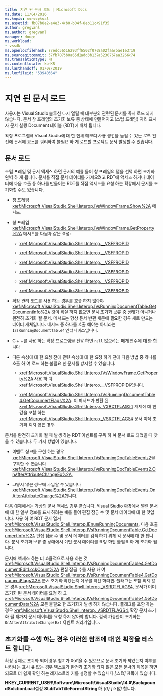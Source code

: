 ```yaml
---
title: 지연 된 문서 로드 | Microsoft Docs
ms.date: 11/04/2016
ms.topic: conceptual
ms.assetid: fb07b8e2-a4e3-4cb0-b04f-8eb11c491f35
author: gregvanl
ms.author: gregvanl
manager: douge
ms.workload:
- vssdk
ms.openlocfilehash: 27edc56516293ff6502f0708a02faa7bae1e3719
ms.sourcegitcommit: 37fb7075b0a65d2add3b137a5230767aa3266c74
ms.translationtype: MT
ms.contentlocale: ko-KR
ms.lasthandoff: 01/02/2019
ms.locfileid: "53940364"
---
```

# <a name="delayed-document-loading"></a>지연 된 문서 로드
사용자는 Visual Studio 솔루션 다시 열릴 때 대부분의 관련된 문서를 즉시 로드 되지 않습니다. 문서 창 프레임의 초기화 보류 중 상태에 만들어지고 (스텁 프레임) 자리 표시자 문서 실행 Document 테이블 (RDT)에 배치 됩니다.  
  
확장 프로그램에 Visual Studio에 대 한 전체 메모리 사용 공간을 늘릴 수 있는 로드 된 전에 문서에 요소를 쿼리하여 불필요 하 게 로드할 프로젝트 문서 발생할 수 있습니다.  
  
## <a name="document-loading"></a>문서 로드  
스텁 프레임 및 문서 액세스 하면 문서의 예를 들어 창 프레임의 탭을 선택 하면 초기화 완벽 하 게 됩니다. 문서를 직접 문서 데이터를 가져오려고 RDT에 액세스 하거나 데이터에 다음 호출 중 하나를 만들어는 RDT를 직접 액세스를 요청 하는 확장에서 문서를 초기화할 수도 있습니다.  
  
- 창 프레임 <xref:Microsoft.VisualStudio.Shell.Interop.IVsWindowFrame.Show%2A> 메서드.  
  
- 창 프레임 <xref:Microsoft.VisualStudio.Shell.Interop.IVsWindowFrame.GetProperty%2A> 메서드를 다음과 같은 속성:  
  
   - <xref:Microsoft.VisualStudio.Shell.Interop.__VSFPROPID>  
  
   - <xref:Microsoft.VisualStudio.Shell.Interop.__VSFPROPID>  
  
   - <xref:Microsoft.VisualStudio.Shell.Interop.__VSFPROPID>  
  
   - <xref:Microsoft.VisualStudio.Shell.Interop.__VSFPROPID>  
  
   - <xref:Microsoft.VisualStudio.Shell.Interop.__VSFPROPID>  
  
   - <xref:Microsoft.VisualStudio.Shell.Interop.__VSFPROPID>  
  
- 확장 관리 코드를 사용 하는 경우를 호출 하지 않아야 <xref:Microsoft.VisualStudio.Shell.Interop.IVsRunningDocumentTable.GetDocumentInfo%2A> 것이 확실 하지 않으면 문서 초기화 보류 중 상태가 아니거나 완전히 초기화 될 문서. 메서드는 항상 문서 반환 때문에 필요한 경우 새로 만드는 데이터 개체입니다. 메서드 중 하나를 호출 해야는 아니라는 `IVsRunningDocumentTable4` 인터페이스입니다.  
  
- C + +를 사용 하는 확장 프로그램을 전달 하면 `null` 않으려는 매개 변수에 대 한 합니다.  
  
- 다른 속성에 대 한 요청 전에 관련 속성에 대 한 요청 하기 전에 다음 방법 중 하나를 호출 하 여 로드 하는 불필요 한 문서를 방지할 수 있습니다.  
  
   - <xref:Microsoft.VisualStudio.Shell.Interop.IVsWindowFrame.GetProperty%2A> 사용 하 여 <xref:Microsoft.VisualStudio.Shell.Interop.__VSFPROPID6>입니다.  
  
   - <xref:Microsoft.VisualStudio.Shell.Interop.IVsRunningDocumentTable4.GetDocumentFlags%2A>. 이 메서드가 반환 된 <xref:Microsoft.VisualStudio.Shell.Interop._VSRDTFLAGS4> 개체에 대 한 값을 포함 하는 <xref:Microsoft.VisualStudio.Shell.Interop._VSRDTFLAGS4> 문서 아직 초기화 되지 않은 경우.  
  
문서를 완전히 초기화 될 때 발생 하는 RDT 이벤트를 구독 하 여 문서 로드 되었을 때 찾을 수 있습니다. 두 가지 방법이 있습니다.  
  
- 이벤트 싱크를 구현 하는 경우 <xref:Microsoft.VisualStudio.Shell.Interop.IVsRunningDocTableEvents2>을 구독할 수 있습니다 <xref:Microsoft.VisualStudio.Shell.Interop.IVsRunningDocTableEvents2.OnAfterAttributeChangeEx%2A>,  
  
- 그렇지 않은 경우에 가입할 수 있습니다 <xref:Microsoft.VisualStudio.Shell.Interop.IVsRunningDocTableEvents.OnAfterAttributeChange%2A>합니다.  
  

 다음 예제에서는 가상의 문서 액세스 경우 같습니다. Visual Studio 확장에서 열린 문서에 대 한 일부 정보를 표시 하려는 예를 들어 편집 잠금 수 및 문서 데이터에 대 한 것입니다. 사용 하 여 RDT 문서 열거 <xref:Microsoft.VisualStudio.Shell.Interop.IEnumRunningDocuments>, 다음 호출 <xref:Microsoft.VisualStudio.Shell.Interop.IVsRunningDocumentTable.GetDocumentInfo%2A> 편집 잠금 수 및 문서 데이터를 검색 하기 위해 각 문서에 대 한 합니다. 문서 초기화 보류 중 상태에서 이면 문서 데이터를 요청 하면 불필요 하 게 초기화 됩니다.  
  
 문서에 액세스 하는 더 효율적으로 사용 하는 것 <xref:Microsoft.VisualStudio.Shell.Interop.IVsRunningDocumentTable4.GetDocumentEditLockCount%2A> 편집 잠금 수를 사용 하 여 <xref:Microsoft.VisualStudio.Shell.Interop.IVsRunningDocumentTable4.GetDocumentFlags%2A> 문서 초기화 되었는지 여부를 확인 하려면. 플래그는 포함 되지 않은 경우 <xref:Microsoft.VisualStudio.Shell.Interop._VSRDTFLAGS4>, 문서가 이미 초기화 된 문서 데이터를 요청 하 고 <xref:Microsoft.VisualStudio.Shell.Interop.IVsRunningDocumentTable4.GetDocumentData%2A> 모든 불필요 한 초기화가 발생 하지 않습니다. 플래그를 포함 하는 경우 <xref:Microsoft.VisualStudio.Shell.Interop._VSRDTFLAGS4>, 확장 문서 초기화 될 때까지 문서 데이터를 요청 하지 않아야 합니다. 검색 가능한이 초기화는 `OnAfterAttributeChange(Ex)` 이벤트 처리기입니다.  
  
## <a name="test-extensions-to-see-if-they-force-initialization"></a>초기화를 수행 하는 경우 이러한 참조에 대 한 확장을 테스트 합니다.  
 확장 강제로 초기화 되어 경우 찾기가 어려울 수 있으므로 문서 초기화 되었는지 여부를 나타내는 표시 큐 없는 경우 텍스트가 완전히 초기화 되지 않은 모든 문서의 제목을 하면 되므로 더 쉽게 확인 하는 레지스트리 키를 설정할 수 있습니다 *[스텁]* 제목에 있습니다.  
  
 **HKEY_CURRENT_USER\Software\Microsoft\VisualStudio\14.0\BackgroundSolutionLoad**설정 **StubTabTitleFormatString** 하  *{0} [스텁]* 합니다.